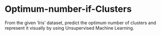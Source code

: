 # Optimum-number-if-Clusters
From the given ‘Iris’ dataset, predict the optimum number of clusters and represent it visually by using Unsupervised Machine Learning.
